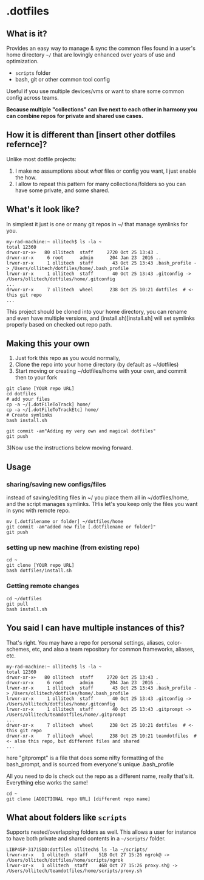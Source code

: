 # .dotfiles

## What is it?
Provides an easy way to manage & sync the common files found in a user's home directory `~/` that are lovingly enhanced over years of use and optimization.
- `scripts` folder
- bash, git or other common tool config

Useful if you use multiple devices/vms or want to share some common config across teams.

**Because multiple "collections" can live next to each other in harmony you can combine repos for private and shared use cases.**

## How it is different than [insert other dotfiles refernce]?
Unlike most dotfile projects:
1) I make no assumptions about *what* files or config you want, I just enable the how.
2) I allow to repeat this pattern for many collections/folders so you can have some private, and some shared.


## What's it look like?
In simplest it just is one or many git repos in ~/ that manage symlinks for you.

```
my-rad-machine:~ ollitech$ ls -la ~
total 12360
drwxr-xr-x+   80 ollitech  staff     2720 Oct 25 13:43 .
drwxr-xr-x     6 root      admin      204 Jan 23  2016 ..
lrwxr-xr-x     1 ollitech  staff       43 Oct 25 13:43 .bash_profile -> /Users/ollitech/dotfiles/home/.bash_profile
lrwxr-xr-x     1 ollitech  staff       40 Oct 25 13:43 .gitconfig -> /Users/ollitech/dotfiles/home/.gitconfig
...
drwxr-xr-x     7 ollitech  wheel      238 Oct 25 10:21 dotfiles  # <- this git repo
...
```

This project should be cloned into your home directory, you can rename and even have multiple versions, and (install.sh)[install.sh] will set symlinks properly based on checked out repo path.

## Making this your own

1) Just fork this repo as you would normally,
2) Clone the repo into your home directory (by default as ~/dotfiles) 
2) Start moving or creating ~/dotfiles/home with your own, and commit then to your fork
```
git clone [YOUR repo URL] 
cd dotfiles
# add your files
cp -a ~/[.dotFileToTrack] home/
cp -a ~/[.dotFileToTrackEtc] home/
# Create symlinks
bash install.sh

git commit -am"Adding my very own and magical dotfiles"
git push
```
3)Now use the instructions below moving forward.

## Usage

### sharing/saving new configs/files
instead of saving/editing files in ~/ you place them all in ~/dotfiles/home, and the script manages symlinks.  THis let's you keep only the files you want in sync with remote repo.

```
mv [.dotfilename or folder] ~/dotfiles/home
git commit -am"added new file [.dotfilename or folder]"
git push
```


### setting up new machine (from existing repo)

```
cd ~
git clone [YOUR repo URL] 
bash dotfiles/install.sh
```

### Getting remote changes

```
cd ~/dotfiles
git pull
bash install.sh
```


## You said I can have multiple instances of this?
That's right. You may have a repo for personal settings, aliases, color-schemes, etc, and also a team repository for common frameworks, aliases, etc.

```
my-rad-machine:~ ollitech$ ls -la ~
total 12360
drwxr-xr-x+   80 ollitech  staff     2720 Oct 25 13:43 .
drwxr-xr-x     6 root      admin      204 Jan 23  2016 ..
lrwxr-xr-x     1 ollitech  staff       43 Oct 25 13:43 .bash_profile -> /Users/ollitech/dotfiles/home/.bash_profile
lrwxr-xr-x     1 ollitech  staff       40 Oct 25 13:43 .gitconfig -> /Users/ollitech/dotfiles/home/.gitconfig
lrwxr-xr-x     1 ollitech  staff       40 Oct 25 13:43 .gitprompt -> /Users/ollitech/teamdotfiles/home/.gitprompt
...
drwxr-xr-x     7 ollitech  wheel      238 Oct 25 10:21 dotfiles  # <- this git repo
drwxr-xr-x     7 ollitech  wheel      238 Oct 25 10:21 teamdotfiles  # <- also this repo, but different files and shared
...
```

here "gitprompt" is a file that does some nifty formatting of the bash_prompt, and is sourced from everyone's unique .bash_profile

All you need to do is check out the repo as a different name, really that's it. Everything else works the same!

```
cd ~
git clone [ADDITIONAL repo URL] [different repo name]
```

## What about folders like `scripts`

Supports nested/overlapping folders as well.  This allows a user for instance to have both private and shared contents in a `~/scripts/` folder.

```
LIBP45P-31715DD:dotfiles ollitech$ ls -la ~/scripts/
lrwxr-xr-x   1 ollitech  staff    51B Oct 27 15:26 ngrok@ -> /Users/ollitech/dotfiles/home/scripts/ngrok
lrwxr-xr-x   1 ollitech  staff    46B Oct 27 15:26 proxy.sh@ -> /Users/ollitech/teamdotfiles/home/scripts/proxy.sh
```




